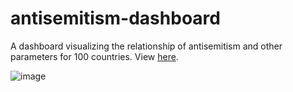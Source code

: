 # antisemitism-dashboard
A dashboard visualizing the relationship of antisemitism and other parameters for 100 countries.
View [here](https://public.tableau.com/app/profile/noam.isachar/viz/Book_16864843456730/Dashboard#1).

![image](https://github.com/noamisachar/antisemitism-dashboard/assets/53346912/41c51818-d978-420b-bf3a-ddd6c345ff49)

